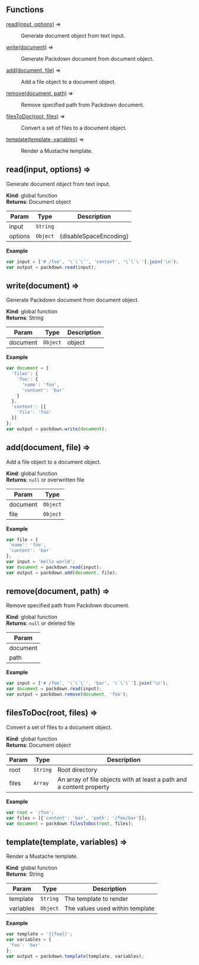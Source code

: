 ## Functions

<dl>
<dt><a href="#read">read(input, options)</a> ⇒</dt>
<dd><p>Generate document object from text input.</p>
</dd>
<dt><a href="#write">write(document)</a> ⇒</dt>
<dd><p>Generate Packdown document from document object.</p>
</dd>
<dt><a href="#add">add(document, file)</a> ⇒</dt>
<dd><p>Add a file object to a document object.</p>
</dd>
<dt><a href="#remove">remove(document, path)</a> ⇒</dt>
<dd><p>Remove specified path from Packdown document.</p>
</dd>
<dt><a href="#filesToDoc">filesToDoc(root, files)</a> ⇒</dt>
<dd><p>Convert a set of files to a document object.</p>
</dd>
<dt><a href="#template">template(template, variables)</a> ⇒</dt>
<dd><p>Render a Mustache template.</p>
</dd>
</dl>

<a name="read"></a>

## read(input, options) ⇒
Generate document object from text input.

**Kind**: global function  
**Returns**: Document object  

| Param | Type | Description |
| --- | --- | --- |
| input | <code>String</code> |  |
| options | <code>Object</code> | {disableSpaceEncoding} |

**Example**  
```js
var input = ['# /foo', '\`\`\`', 'content', '\`\`\`'].join('\n');
var output = packdown.read(input);
```
<a name="write"></a>

## write(document) ⇒
Generate Packdown document from document object.

**Kind**: global function  
**Returns**: String  

| Param | Type | Description |
| --- | --- | --- |
| document | <code>Object</code> | object |

**Example**  
```js
var document = {
  'files': {
    'foo': {
      'name': 'foo',
      'content': 'bar'
    }
  },
  'content': [{
    'file': 'foo'
  }]
};
var output = packdown.write(document);
```
<a name="add"></a>

## add(document, file) ⇒
Add a file object to a document object.

**Kind**: global function  
**Returns**: `null` or overwritten file  

| Param | Type |
| --- | --- |
| document | <code>Object</code> | 
| file | <code>Object</code> | 

**Example**  
```js
var file = {
 'name': 'foo',
 'content': 'bar'
};
var input = 'Hello world';
var document = packdown.read(input);
var output = packdown.add(document, file);
```
<a name="remove"></a>

## remove(document, path) ⇒
Remove specified path from Packdown document.

**Kind**: global function  
**Returns**: `null` or deleted file  

| Param |
| --- |
| document | 
| path | 

**Example**  
```js
var input = ['# /foo', '\`\`\`', 'bar', '\`\`\`'].join('\n');
var document = packdown.read(input);
var output = packdown.remove(document, 'foo');
```
<a name="filesToDoc"></a>

## filesToDoc(root, files) ⇒
Convert a set of files to a document object.

**Kind**: global function  
**Returns**: Document object  

| Param | Type | Description |
| --- | --- | --- |
| root | <code>String</code> | Root directory |
| files | <code>Array</code> | An array of file objects with at least a path and a content property |

**Example**  
```js
var root = '/foo';
var files = [{'content': 'bar', 'path': '/foo/bar'}];
var document = packdown.filesToDoc(root, files);
```
<a name="template"></a>

## template(template, variables) ⇒
Render a Mustache template.

**Kind**: global function  
**Returns**: String  

| Param | Type | Description |
| --- | --- | --- |
| template | <code>String</code> | The template to render |
| variables | <code>Object</code> | The values used within template |

**Example**  
```js
var template = '{{foo}}';
var variables = {
 'foo': 'bar'
};
var output = packdown.template(template, variables);
```
